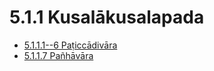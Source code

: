 

# 5.1.1 Kusalākusalapada

* [5.1.1.1--6 Paṭiccādivāra](5.1.1/5.1.1.1--6.md)
* [5.1.1.7 Pañhāvāra](5.1.1/5.1.1.7.md)



